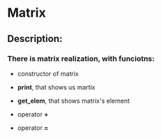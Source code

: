 # Matrix

## Description:

### There is matrix realization, with funciotns:

- constructor of matrix

- **print**, that shows us martix

- **get_elem**, that shows matrix's  element

- operator **+**

- operator **=**
